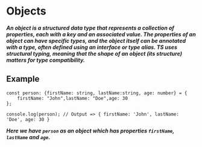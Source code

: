 # Objects
***An object is a structured data type that represents a collection of properties, each with a key and an associated value. The properties of an object can have specific types, and the object itself can be annotated with a type, often defined using an interface or type alias. TS uses structural typing, meaning that the shape of an object (its structure) matters for type compatibility.***

## Example
```
const person: {firstName: string, lastName:string, age: number} = {
    firstName: "John",lastName: "Doe",age: 30
};

console.log(person); // Output => { firstName: 'John', lastName: 'Doe', age: 30 }
```
***Here we have `person` as an object which has properties `firstName`, `lastName` and `age`.***